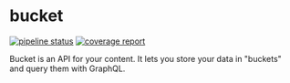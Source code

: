 # bucket

[![pipeline status](https://gitlab.com/simonbreiter/bucket/badges/master/pipeline.svg)](https://gitlab.com/simonbreiter/bucket/commits/master)
[![coverage report](https://gitlab.com/simonbreiter/bucket/badges/master/coverage.svg)](https://gitlab.com/simonbreiter/bucket/commits/master)

Bucket is an API for your content. It lets you store your data in "buckets" and query them with GraphQL.
